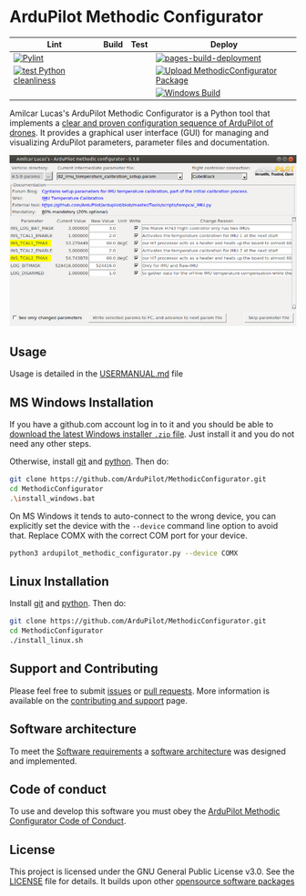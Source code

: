 # ArduPilot Methodic Configurator

| Lint | Build | Test | Deploy |
| ---- | ----- | ---- | ------ |
| [![Pylint](https://github.com/ArduPilot/MethodicConfigurator/actions/workflows/pylint.yml/badge.svg)](https://github.com/ArduPilot/MethodicConfigurator/actions/workflows/pylint.yml) | | | [![pages-build-deployment](https://github.com/ArduPilot/MethodicConfigurator/actions/workflows/pages/pages-build-deployment/badge.svg)](https://github.com/ArduPilot/MethodicConfigurator/actions/workflows/pages/pages-build-deployment) |
| [![test Python cleanliness](https://github.com/ArduPilot/MethodicConfigurator/actions/workflows/python-cleanliness.yml/badge.svg)](https://github.com/ArduPilot/MethodicConfigurator/actions/workflows/python-cleanliness.yml) | | | [![Upload MethodicConfigurator Package](https://github.com/ArduPilot/MethodicConfigurator/actions/workflows/python-publish.yml/badge.svg)](https://github.com/ArduPilot/MethodicConfigurator/actions/workflows/python-publish.yml) |
| | | | [![Windows Build](https://github.com/ArduPilot/MethodicConfigurator/actions/workflows/windows_build.yml/badge.svg)](https://github.com/ArduPilot/MethodicConfigurator/actions/workflows/windows_build.yml) |

Amilcar Lucas's ArduPilot Methodic Configurator is a Python tool that implements a [clear and proven configuration sequence of ArduPilot of drones](https://discuss.ardupilot.org/t/how-to-methodically-tune-almost-any-multicopter-using-arducopter-4-4-x/110842/1).
It provides a graphical user interface (GUI) for managing and visualizing ArduPilot parameters, parameter files and documentation.

![Application Screenshot](images/App_screenshot1.png)

## Usage

Usage is detailed in the [USERMANUAL.md](USERMANUAL.md) file

## MS Windows Installation

If you have a github.com account log in to it and you should be able to [download the latest Windows installer `.zip` file](https://github.com/ArduPilot/MethodicConfigurator/releases/tag/latest). Just install it and you do not need any other steps.

Otherwise, install [git](https://git-scm.com/) and [python](https://www.python.org/downloads/). Then do:

```bash
git clone https://github.com/ArduPilot/MethodicConfigurator.git
cd MethodicConfigurator
.\install_windows.bat
```

On MS Windows it tends to auto-connect to the wrong device, you can explicitly set the device with the `--device` command line option to avoid that. Replace COMX with the correct COM port for your device.

```bash
python3 ardupilot_methodic_configurator.py --device COMX
```

## Linux Installation

Install [git](https://git-scm.com/) and [python](https://www.python.org/downloads/). Then do:

```bash
git clone https://github.com/ArduPilot/MethodicConfigurator.git
cd MethodicConfigurator
./install_linux.sh
```

## Support and Contributing

Please feel free to submit [issues](https://github.com/ArduPilot/MethodicConfigurator/issues) or [pull requests](https://github.com/ArduPilot/MethodicConfigurator/pulls). More information is available on the [contributing and support](CONTRIBUTING.md) page.

## Software architecture

To meet the [Software requirements](ARCHITECTURE.md#software-requirements) a [software architecture](ARCHITECTURE.md#the-software-architecture) was designed and implemented.

## Code of conduct

To use and develop this software you must obey the [ArduPilot Methodic Configurator Code of Conduct](CODE_OF_CONDUCT.md).

## License

This project is licensed under the GNU General Public License v3.0. See the [LICENSE](LICENSE.md) file for details.
It builds upon other [opensource software packages](credits/CREDITS.md)
